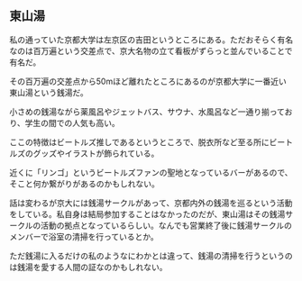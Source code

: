 ## 東山湯

私の通っていた京都大学は左京区の吉田というところにある。ただおそらく有名なのは百万遍という交差点で、京大名物の立て看板がずらっと並んでいることで有名だ。

その百万遍の交差点から50mほど離れたところにあるのが京都大学に一番近い東山湯という銭湯だ。

小さめの銭湯ながら薬風呂やジェットバス、サウナ、水風呂など一通り揃っており、学生の間での人気も高い。

ここの特徴はビートルズ推しであるというところで、脱衣所など至る所にビートルズのグッズやイラストが飾られている。

近くに「リンゴ」というビートルズファンの聖地となっているバーがあるので、そこと何か繋がりがあるのかもしれない。

話は変わるが京大には銭湯サークルがあって、京都内外の銭湯を巡るという活動をしている。私自身は結局参加することはなかったのだが、東山湯はその銭湯サークルの活動の拠点となっているらしい。なんでも営業終了後に銭湯サークルのメンバーで浴室の清掃を行っているとか。

ただ銭湯に入るだけの私のようなにわかとは違って、銭湯の清掃を行うというのは銭湯を愛する人間の証なのかもしれない。